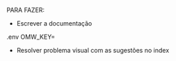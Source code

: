

PARA FAZER:

- Escrever a documentação

.env
OMW_KEY=

- Resolver problema visual com as sugestões no index